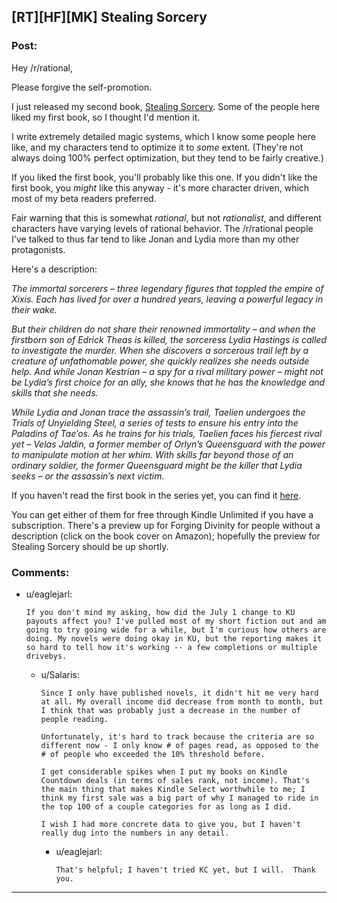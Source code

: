 ## [RT][HF][MK] Stealing Sorcery

### Post:

Hey /r/rational,

Please forgive the self-promotion.

I just released my second book, [Stealing Sorcery](http://www.amazon.com/Stealing-Sorcery-Broken-Mirrors-Book-ebook/dp/B016IPJ1R8/). Some of the people here liked my first book, so I thought I'd mention it.

I write extremely detailed magic systems, which I know some people here like, and my characters tend to optimize it to *some* extent. (They're not always doing 100% perfect optimization, but they tend to be fairly creative.)

If you liked the first book, you'll probably like this one. If you didn't like the first book, you *might* like this anyway - it's more character driven, which most of my beta readers preferred.

Fair warning that this is somewhat *rational*, but not *rationalist*, and different characters have varying levels of rational behavior. The /r/rational people I've talked to thus far tend to like Jonan and Lydia more than my other protagonists.

Here's a description:

*The immortal sorcerers – three legendary figures that toppled the empire of Xixis. Each has lived for over a hundred years, leaving a powerful legacy in their wake.* 

*But their children do not share their renowned immortality – and when the firstborn son of Edrick Theas is killed, the sorceress Lydia Hastings is called to investigate the murder. When she discovers a sorcerous trail left by a creature of unfathomable power, she quickly realizes she needs outside help. And while Jonan Kestrian – a spy for a rival military power – might not be Lydia’s first choice for an ally, she knows that he has the knowledge and skills that she needs.*

*While Lydia and Jonan trace the assassin’s trail, Taelien undergoes the Trials of Unyielding Steel, a series of tests to ensure his entry into the Paladins of Tae’os. As he trains for his trials, Taelien faces his fiercest rival yet – Velas Jaldin, a former member of Orlyn’s Queensguard with the power to manipulate motion at her whim. With skills far beyond those of an ordinary soldier, the former Queensguard might be the killer that Lydia seeks – or the assassin’s next victim.*

If you haven't read the first book in the series yet, you can find it [here](http://www.amazon.com/Forging-Divinity-War-Broken-Mirrors/dp/1505886554/).

You can get either of them for free through Kindle Unlimited if you have a subscription. There's a preview up for Forging Divinity for people without a description (click on the book cover on Amazon); hopefully the preview for Stealing Sorcery should be up shortly.

### Comments:

- u/eaglejarl:
  ```
  If you don't mind my asking, how did the July 1 change to KU payouts affect you? I've pulled most of my short fiction out and am going to try going wide for a while, but I'm curious how others are doing. My novels were doing okay in KU, but the reporting makes it so hard to tell how it's working -- a few completions or multiple drivebys.
  ```

  - u/Salaris:
    ```
    Since I only have published novels, it didn't hit me very hard at all. My overall income did decrease from month to month, but I think that was probably just a decrease in the number of people reading. 

    Unfortunately, it's hard to track because the criteria are so different now - I only know # of pages read, as opposed to the # of people who exceeded the 10% threshold before. 

    I get considerable spikes when I put my books on Kindle Countdown deals (in terms of sales rank, not income). That's the main thing that makes Kindle Select worthwhile to me; I think my first sale was a big part of why I managed to ride in the top 100 of a couple categories for as long as I did. 

    I wish I had more concrete data to give you, but I haven't really dug into the numbers in any detail.
    ```

    - u/eaglejarl:
      ```
      That's helpful; I haven't tried KC yet, but I will.  Thank you.
      ```

---

